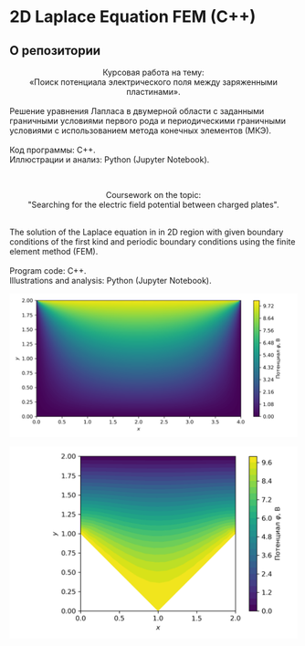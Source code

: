 <h1> 2D Laplace Equation FEM (C++)</h1>
<h2> О репозитории</h2>

<div style="text-align: center;">Курсовая работа на тему:</div>
<div style="text-align: center;">&laquo;Поиск потенциала электрического поля между заряженными пластинами&raquo;.</div>
<div>&nbsp;</div>
<div>Решение уравнения Лапласа в двумерной области с заданными граничными условиями первого рода и периодическими граничными условиями с использованием метода конечных элементов (МКЭ).</div>
<div>&nbsp;</div>
<div>Код программы: C++.</div>
<div>Иллюстрации и анализ: Python (Jupyter Notebook).</div>
<p>&nbsp;</p>

<p style="text-align: center;"><span class="--l --r sentence_highlight">Coursework on the topic: <br /></span>"Searching for the electric field potential between charged plates".</p>
<div>&nbsp;</div>
<div>The solution of the Laplace equation in in 2D region with given boundary conditions of the first kind and periodic boundary conditions using the finite element method (FEM).</div>
<div>&nbsp;</div>
<div>Program code: C++.</div>
<div>Illustrations and analysis: Python (Jupyter Notebook).</div>


<p class="aligncenter">
    <img src="/latex/illustr/domain_rectangle_dirichlet_only/rect_dirichlet_only_0001_calfem.png" alt="" />
</p>
<p class="aligncenter"></p>

<p class="aligncenter">
    <img src="/latex/illustr/domain_4/Test_domain_4_mesh001_calfem.png" alt="" />
</p>

<p class="aligncenter">
    <img src="/latex/illustr/domain_1_1/Test_domain_1_1_mesh001_calfem.png" alt="" />
</p>


<style>
.aligncenter {
    text-align: center;
}